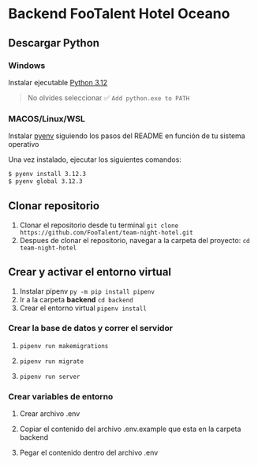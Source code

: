 # Backend FooTalent Hotel Oceano

## Descargar Python

### Windows

Instalar ejecutable [Python 3.12](https://www.python.org/downloads/)

> No olvides seleccionar ✅ `Add python.exe to PATH`

### MACOS/Linux/WSL

Instalar [pyenv](https://github.com/pyenv/pyenv) siguiendo los pasos del README en función de tu sistema operativo

Una vez instalado, ejecutar los siguientes comandos:

```sh
$ pyenv install 3.12.3
$ pyenv global 3.12.3
```

## Clonar repositorio

1. Clonar el repositorio desde tu terminal
   `git clone https://github.com/FooTalent/team-night-hotel.git`
2. Despues de clonar el repositorio, navegar a la carpeta del proyecto:
   `cd team-night-hotel`

## Crear y activar el entorno virtual

1. Instalar pipenv
   `py -m pip install pipenv`
2. Ir a la carpeta **backend**
   `cd backend`
3. Crear el entorno virtual
   `pipenv install`

### Crear la base de datos y correr el servidor

1. `pipenv run makemigrations`

2. `pipenv run migrate`

3. `pipenv run server`

### Crear variables de entorno

1. Crear archivo .env

2. Copiar el contenido del archivo .env.example que esta en la carpeta backend

3. Pegar el contenido dentro del archivo .env